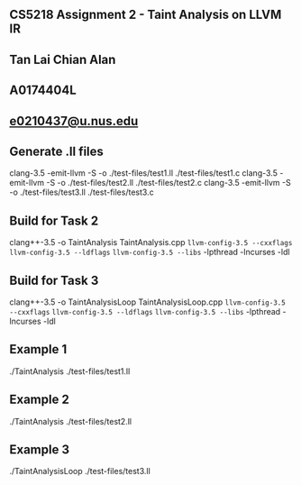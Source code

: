 ## CS5218 Assignment 2 - Taint Analysis on LLVM IR
## Tan Lai Chian Alan
## A0174404L
## e0210437@u.nus.edu

## Generate .ll files
clang-3.5 -emit-llvm -S -o ./test-files/test1.ll ./test-files/test1.c
clang-3.5 -emit-llvm -S -o ./test-files/test2.ll ./test-files/test2.c
clang-3.5 -emit-llvm -S -o ./test-files/test3.ll ./test-files/test3.c

## Build for Task 2
clang++-3.5 -o TaintAnalysis TaintAnalysis.cpp `llvm-config-3.5 --cxxflags` `llvm-config-3.5 --ldflags` `llvm-config-3.5 --libs` -lpthread -lncurses -ldl

## Build for Task 3
clang++-3.5 -o TaintAnalysisLoop TaintAnalysisLoop.cpp `llvm-config-3.5 --cxxflags` `llvm-config-3.5 --ldflags` `llvm-config-3.5 --libs` -lpthread -lncurses -ldl

## Example 1
./TaintAnalysis ./test-files/test1.ll

## Example 2
./TaintAnalysis ./test-files/test2.ll

## Example 3
./TaintAnalysisLoop ./test-files/test3.ll
